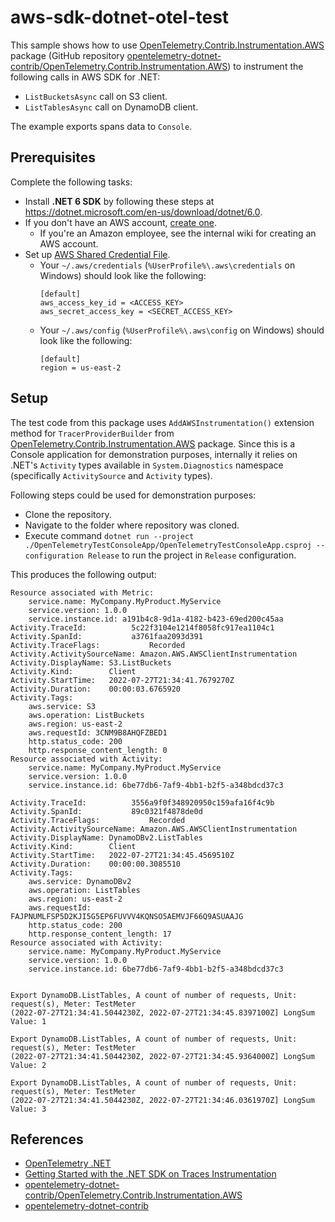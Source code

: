 # aws-sdk-dotnet-otel-test

This sample shows how to use [OpenTelemetry.Contrib.Instrumentation.AWS](https://www.nuget.org/packages/OpenTelemetry.Contrib.Instrumentation.AWS) package (GitHub repository [opentelemetry-dotnet-contrib/OpenTelemetry.Contrib.Instrumentation.AWS](https://github.com/open-telemetry/opentelemetry-dotnet-contrib/tree/main/src/OpenTelemetry.Contrib.Instrumentation.AWS)) to instrument the following calls in AWS SDK for .NET:
- `ListBucketsAsync` call on S3 client.
- `ListTablesAsync` call on DynamoDB client.

The example exports spans data to `Console`.

## Prerequisites

Complete the following tasks:

- Install **.NET 6 SDK** by following these steps at https://dotnet.microsoft.com/en-us/download/dotnet/6.0.
- If you don't have an AWS account, [create one](https://aws.amazon.com/premiumsupport/knowledge-center/create-and-activate-aws-account/).
  - If you're an Amazon employee, see the internal wiki for creating an AWS account.
- Set up [AWS Shared Credential File](https://docs.aws.amazon.com/cli/latest/userguide/cli-configure-files.html).
  - Your `~/.aws/credentials` (`%UserProfile%\.aws\credentials` on Windows) should look like the following:
    ```
    [default]
    aws_access_key_id = <ACCESS_KEY>
    aws_secret_access_key = <SECRET_ACCESS_KEY>
    ```
  - Your `~/.aws/config` (`%UserProfile%\.aws\config` on Windows) should look like the following:
    ```
    [default]
    region = us-east-2
    ```

## Setup

The test code from this package uses `AddAWSInstrumentation()` extension method for `TracerProviderBuilder` from [OpenTelemetry.Contrib.Instrumentation.AWS](https://www.nuget.org/packages/OpenTelemetry.Contrib.Instrumentation.AWS) package. Since this is a Console application for demonstration purposes, internally it relies on .NET's `Activity` types available in `System.Diagnostics` namespace (specifically `ActivitySource` and `Activity` types).

Following steps could be used for demonstration purposes:
- Clone the repository.
- Navigate to the folder where repository was cloned.
- Execute command `dotnet run --project ./OpenTelemetryTestConsoleApp/OpenTelemetryTestConsoleApp.csproj --configuration Release` to run the project in `Release` configuration.

This produces the following output:

```console
Resource associated with Metric:
    service.name: MyCompany.MyProduct.MyService
    service.version: 1.0.0
    service.instance.id: a191b4c8-9d1a-4182-b423-69ed200c45aa
Activity.TraceId:          5c22f3104e1214f8058fc917ea1104c1
Activity.SpanId:           a3761faa2093d391
Activity.TraceFlags:           Recorded
Activity.ActivitySourceName: Amazon.AWS.AWSClientInstrumentation
Activity.DisplayName: S3.ListBuckets
Activity.Kind:        Client
Activity.StartTime:   2022-07-27T21:34:41.7679270Z
Activity.Duration:    00:00:03.6765920
Activity.Tags:
    aws.service: S3
    aws.operation: ListBuckets
    aws.region: us-east-2
    aws.requestId: 3CNM9B8AHQFZBED1
    http.status_code: 200
    http.response_content_length: 0
Resource associated with Activity:
    service.name: MyCompany.MyProduct.MyService
    service.version: 1.0.0
    service.instance.id: 6be77db6-7af9-4bb1-b2f5-a348bdcd37c3

Activity.TraceId:          3556a9f0f348920950c159afa16f4c9b
Activity.SpanId:           89c0321f4878de0d
Activity.TraceFlags:           Recorded
Activity.ActivitySourceName: Amazon.AWS.AWSClientInstrumentation
Activity.DisplayName: DynamoDBv2.ListTables
Activity.Kind:        Client
Activity.StartTime:   2022-07-27T21:34:45.4569510Z
Activity.Duration:    00:00:00.3085510
Activity.Tags:
    aws.service: DynamoDBv2
    aws.operation: ListTables
    aws.region: us-east-2
    aws.requestId: FAJPNUMLFSP5D2KJI5G5EP6FUVVV4KQNSO5AEMVJF66Q9ASUAAJG
    http.status_code: 200
    http.response_content_length: 17
Resource associated with Activity:
    service.name: MyCompany.MyProduct.MyService
    service.version: 1.0.0
    service.instance.id: 6be77db6-7af9-4bb1-b2f5-a348bdcd37c3


Export DynamoDB.ListTables, A count of number of requests, Unit: request(s), Meter: TestMeter
(2022-07-27T21:34:41.5044230Z, 2022-07-27T21:34:45.8397100Z] LongSum
Value: 1

Export DynamoDB.ListTables, A count of number of requests, Unit: request(s), Meter: TestMeter
(2022-07-27T21:34:41.5044230Z, 2022-07-27T21:34:45.9364000Z] LongSum
Value: 2

Export DynamoDB.ListTables, A count of number of requests, Unit: request(s), Meter: TestMeter
(2022-07-27T21:34:41.5044230Z, 2022-07-27T21:34:46.0361970Z] LongSum
Value: 3
```

## References
- [OpenTelemetry .NET](https://github.com/open-telemetry/opentelemetry-dotnet)
- [Getting Started with the .NET SDK on Traces Instrumentation](https://aws-otel.github.io/docs/getting-started/dotnet-sdk)
- [opentelemetry-dotnet-contrib/OpenTelemetry.Contrib.Instrumentation.AWS](https://github.com/open-telemetry/opentelemetry-dotnet-contrib/tree/main/src/OpenTelemetry.Contrib.Instrumentation.AWS)
- [opentelemetry-dotnet-contrib](https://github.com/open-telemetry/opentelemetry-dotnet-contrib)
